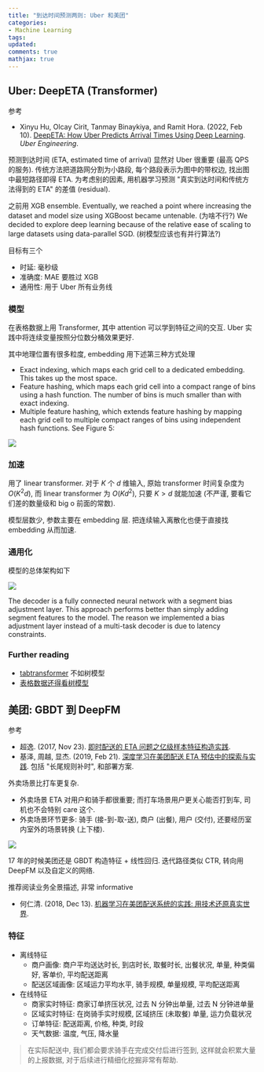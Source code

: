 ```yaml
---
title: "到达时间预测两则: Uber 和美团"
categories: 
- Machine Learning
tags:
updated: 
comments: true
mathjax: true
---
```


## Uber: DeepETA (Transformer)

参考

- Xinyu Hu, Olcay Cirit, Tanmay Binaykiya, and Ramit Hora. (2022, Feb 10). [DeepETA: How Uber Predicts Arrival Times Using Deep Learning](https://eng.uber.com/deepeta-how-uber-predicts-arrival-times/). *Uber Engineering*.

预测到达时间 (ETA, estimated time of arrival) 显然对 Uber 很重要 (最高 QPS 的服务). 传统方法把道路网分割为小路段, 每个路段表示为图中的带权边, 找出图中最短路径即得 ETA. 为考虑别的因素, 用机器学习预测 "真实到达时间和传统方法得到的 ETA" 的差值 (residual). 

之前用 XGB ensemble. Eventually, we reached a point where increasing the dataset and model size using XGBoost became untenable. (为啥不行?) We decided to explore deep learning because of the relative ease of scaling to large datasets using data-parallel SGD. (树模型应该也有并行算法?)

目标有三个

- 时延: 毫秒级
- 准确度: MAE 要胜过 XGB
- 通用性: 用于 Uber 所有业务线

<!-- more -->

### 模型

在表格数据上用 Transformer, 其中 attention 可以学到特征之间的交互. Uber 实践中将连续变量按照分位数分桶效果更好.

其中地理位置有很多粒度, embedding 用下述第三种方式处理

- Exact indexing, which maps each grid cell to a dedicated embedding. This takes up the most space.
- Feature hashing, which maps each grid cell into a compact range of bins using a hash function. The number of bins is much smaller than with exact indexing.  
- Multiple feature hashing, which extends feature hashing by mapping each grid cell to multiple compact ranges of bins using independent hash functions. See Figure 5:

![](https://shiina18.github.io/assets/posts/images/384194819246802.png)

### 加速

用了 linear transformer. 对于 $K$ 个 $d$ 维输入, 原始 transformer 时间复杂度为 $O(K^2d)$, 而 linear transformer 为 $O(Kd^2)$, 只要 $K > d$ 就能加速 (不严谨, 要看它们差的数量级和 big o 前面的常数).

模型层数少, 参数主要在 embedding 层. 把连续输入离散化也便于直接找 embedding 从而加速.

### 通用化

模型的总体架构如下

![](https://shiina18.github.io/assets/posts/images/256004119226636.png)

The decoder is a fully connected neural network with a segment bias adjustment layer. This approach performs better than simply adding segment features to the model. The reason we implemented a bias adjustment layer instead of a multi-task decoder is due to latency constraints.

### Further reading

- [tabtransformer](https://zhuanlan.zhihu.com/p/414462640) 不如树模型
- [表格数据还得看树模型](https://zhuanlan.zhihu.com/p/381323980)

## 美团: GBDT 到 DeepFM

参考

-  超逸. (2017, Nov 23). [即时配送的 ETA 问题之亿级样本特征构造实践](https://mp.weixin.qq.com/s/c-flgHKAlCfdZCIrMXAzxg).
- 基泽, 周越, 显杰. (2019, Feb 21). [深度学习在美团配送 ETA 预估中的探索与实践](https://mp.weixin.qq.com/s/98X2agJlZcCH6IdZqf9m0A). 包括 "长尾规则补时", 和部署方案.

外卖场景比打车更复杂. 

- 外卖场景 ETA 对用户和骑手都很重要; 而打车场景用户更关心能否打到车, 司机也不会特别 care 这个.
- 外卖场景环节更多: 骑手 (接-到-取-送), 商户 (出餐), 用户 (交付), 还要经历室内室外的场景转换 (上下楼).

![](https://shiina18.github.io/assets/posts/images/194852521226637.png)

17 年的时候美团还是 GBDT 构造特征 + 线性回归. 迭代路径类似 CTR, 转向用 DeepFM 以及自定义的网络.

推荐阅读业务全景描述, 非常 informative

- 何仁清. (2018, Dec 13). [机器学习在美团配送系统的实践: 用技术还原真实世界](https://tech.meituan.com/2018/12/13/machine-learning-in-distribution-practice.html).

### 特征

- 离线特征
    - 商户画像: 商户平均送达时长, 到店时长, 取餐时长, 出餐状况, 单量, 种类偏好, 客单价, 平均配送距离
    - 配送区域画像: 区域运力平均水平, 骑手规模, 单量规模, 平均配送距离
- 在线特征
    - 商家实时特征: 商家订单挤压状况, 过去 N 分钟出单量, 过去 N 分钟进单量
    - 区域实时特征: 在岗骑手实时规模, 区域挤压 (未取餐) 单量, 运力负载状况
    - 订单特征: 配送距离, 价格, 种类, 时段
    - 天气数据: 温度, 气压, 降水量
    
> 在实际配送中, 我们都会要求骑手在完成交付后进行签到, 这样就会积累大量的上报数据, 对于后续进行精细化挖掘非常有帮助.
